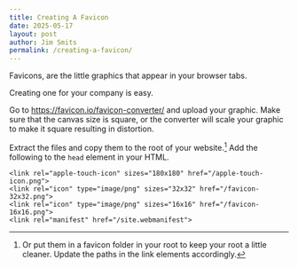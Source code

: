 ```yaml
---
title: Creating A Favicon
date: 2025-05-17
layout: post
author: Jim Smits
permalink: /creating-a-favicon/
---
```

Favicons, are the little graphics that appear in your browser tabs.

Creating one for your company is easy.  

Go to https://favicon.io/favicon-converter/ and upload your graphic.  Make sure that the canvas size is square, or the converter will scale your graphic to make it square resulting in distortion.

Extract the files and copy them to the root of your website.[^1]  Add the following to the `head` element in your HTML.

```
<link rel="apple-touch-icon" sizes="180x180" href="/apple-touch-icon.png">
<link rel="icon" type="image/png" sizes="32x32" href="/favicon-32x32.png">
<link rel="icon" type="image/png" sizes="16x16" href="/favicon-16x16.png">
<link rel="manifest" href="/site.webmanifest">
```

[^1]: Or put them in a favicon folder in your root to keep your root a little cleaner.  Update the paths in the link elements accordingly.
